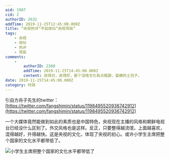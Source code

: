 ```yaml
---
aid: 1987
cid: 2
authorID: 2632
addTime: 2019-11-25T12:45:00.000Z
title: “央视热评”不如改叫“央视骂街”
tags:
    - 央视
    - 改叫
    - 热评
    - 骂街
comments:
    -
        authorID: 2360
        addTime: 2019-11-25T14:45:00.000Z
        content: 说得对，说得好，是个没啥文化有点粗鄙，蛮横的土包子。
date: 2019-11-25T14:45:00.000Z
category: 时政
---
```


引自方舟子先生的twitter：[https://twitter.com/fangshimin/status/1198495520936742912](https://twitter.com/fangshimin/status/1198495520936742912)

一个大媒体竟然能做到如此的素质也是中国特色，央视现在主播的风格和朝鲜电视台已经没什么区别了。外交风格也是这样。反正，只要整得越流氓，上面越喜欢，混得越好，升得越快。这是央视的文化，体现了央视的初心。或许小学生主席把整个国家的文化水平都带低了。

![小学生主席把整个国家的文化水平都带低了](https://pbs.twimg.com/media/EKHpUg_U4AAKss5?format=jpg)
